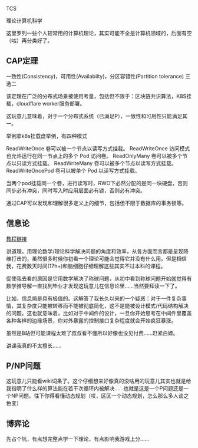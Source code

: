 TCS

理论计算机科学

这里罗列一些个人较常用的计算机理论，其实可能不全是计算机领域的，后面有空（咕）再分类好了。

## CAP定理

一致性(Consistency)，可用性(Availabilty)，分区容错性(Partition tolerance) 三选二

该定理在广泛的分布式场景被使用考量，包括但不限于：区块链共识算法，K8S挂载，cloudflare worker服务部署。

这玩意儿意味着，对于一个分布式系统（已满足P），一致性和可用性只能满足其一。

举例拿k8s挂载盘举例，有四种模式

ReadWriteOnce
卷可以被一个节点以读写方式挂载。 ReadWriteOnce 访问模式也允许运行在同一节点上的多个 Pod 访问卷。
ReadOnlyMany
卷可以被多个节点以只读方式挂载。
ReadWriteMany
卷可以被多个节点以读写方式挂载。
ReadWriteOncePod
卷可以被单个 Pod 以读写方式挂载。

当两个pod挂载同一个卷，进行读写时，RWO下必然分配的是同一块硬盘，否则同步必有冲突，同时写入时应用层面必有锁，否则必有冲突。

通过CAP可以发现和理解很多定义上的细节，包括但不限于数据库的事务锁等。


## 信息论

[教程链接](https://www.bilibili.com/video/BV1kE411E7HX)

讲道理，用理论数学/理论科学解决问题的角度和效率，从各方面而言都是呈现降维打击的，虽然很多时候你初看一个理论可能会觉得它并没有什么用。但是相信我，花费数天时间(17h+)和脑细胞仔细理解这些其实不过本科的课程。

促使我去看的原因是它用数学解决了称球问题，从初中看到称球问题开始就觉得有数学推导解一直找到毕业才发现这玩意儿在信息论里……当然要拜读一下了。

比如，信息熵是具有极值的。这解答了我长久以来的一个疑惑：对于一件复杂事情，其复杂度只能被转移而不能被彻底简化，这不是能被设计模式/代码结构解决的问题。这也就意味着，比如对于中间件的设计，一旦你开始思考在中间件里覆盖各种各样的边缘场景，你对外暴露的控制接口复杂程度就会开始疯狂暴涨。

虽然是B站但可能课程太难了叔叔看不懂所以好像也没见付费……赶紧白嫖。

讲课我真的不太擅长……


## P/NP问题

这玩意儿只能看wiki词条了。这个仔细想来好像真的没啥用的玩意儿其实也就是给我指明了什么样的算法能在若干次循环内被解决……也就是这是一个P问题还是一个NP问题。往下你得看懂动态规划（哎，区区一个动态规划，怎么那么多人谈之色变）


## 博弈论

先占个坑，有点想完整点学一下理论，有点影响我游戏上分……
